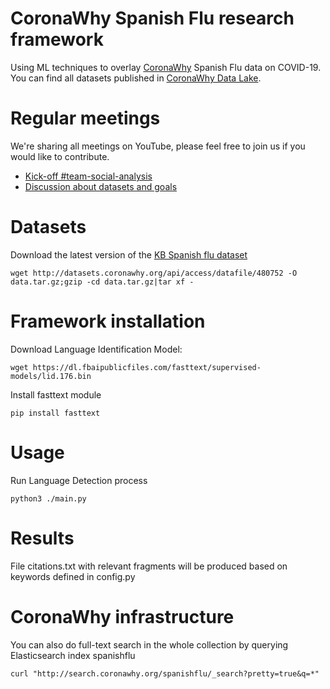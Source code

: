 # CoronaWhy Spanish Flu research framework
Using ML techniques to overlay [CoronaWhy](https://www.coronawhy.org) Spanish Flu data on COVID-19. You can find all datasets published in [CoronaWhy Data Lake](http://datasets.coronawhy.org/dataverse/pandemics).
# Regular meetings
We're sharing all meetings on YouTube, please feel free to join us if you would like to contribute.
- [Kick-off #team-social-analysis](https://www.youtube.com/watch?v=z2RLU9J0Fv0)
- [Discussion about datasets and goals](https://www.youtube.com/watch?v=8Z7Gm954aVQ&feature=youtu.be)
# Datasets
Download the latest version of the [KB Spanish flu dataset](http://datasets.coronawhy.org/dataset.xhtml?persistentId=doi:10.5072/FK2/WPIDZZ)
```
wget http://datasets.coronawhy.org/api/access/datafile/480752 -O data.tar.gz;gzip -cd data.tar.gz|tar xf -
```
# Framework installation
Download Language Identification Model:
```
wget https://dl.fbaipublicfiles.com/fasttext/supervised-models/lid.176.bin
```
Install fasttext module 
```
pip install fasttext
``` 
# Usage
Run Language Detection process
```
python3 ./main.py
```
# Results
File citations.txt with relevant fragments will be produced based on keywords defined in config.py 
# CoronaWhy infrastructure
You can also do full-text search in the whole collection by querying Elasticsearch index spanishflu
```
curl "http://search.coronawhy.org/spanishflu/_search?pretty=true&q=*"
```
